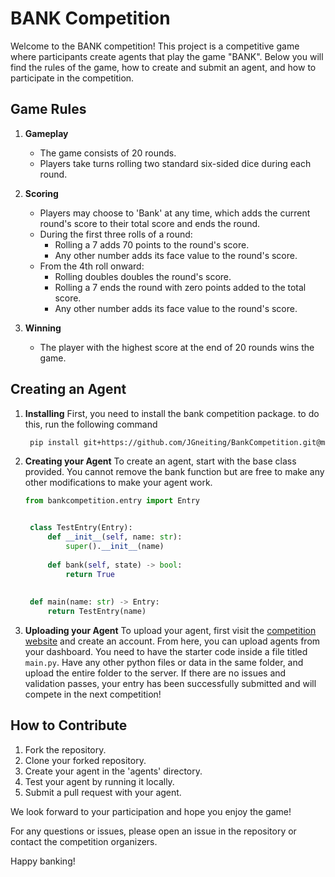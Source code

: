 # BANK Competition

Welcome to the BANK competition! This project is a competitive game where participants create agents that play the game "BANK". Below you will find the rules of the game, how to create and submit an agent, and how to participate in the competition.

## Game Rules

1. **Gameplay**
    - The game consists of 20 rounds.
    - Players take turns rolling two standard six-sided dice during each round.

2. **Scoring**
    - Players may choose to 'Bank' at any time, which adds the current round's score to their total score and ends the round.
    - During the first three rolls of a round:
        - Rolling a 7 adds 70 points to the round's score.
        - Any other number adds its face value to the round's score.
    - From the 4th roll onward:
        - Rolling doubles doubles the round's score.
        - Rolling a 7 ends the round with zero points added to the total score.
        - Any other number adds its face value to the round's score.

3. **Winning**
    - The player with the highest score at the end of 20 rounds wins the game.

## Creating an Agent

1. **Installing**
    First, you need to install the bank competition package. to do this, run the following command
    ```bash
     pip install git+https://github.com/JGneiting/BankCompetition.git@main#egg=bankcompetition&subdirectory=bankcompetition
     ```
2. **Creating your Agent**
   To create an agent, start with the base class provided. You cannot remove the bank function but are free to make any other modifications to make your agent work.
   ```python
   from bankcompetition.entry import Entry


    class TestEntry(Entry):
        def __init__(self, name: str):
            super().__init__(name)
    
        def bank(self, state) -> bool:
            return True
    
    
    def main(name: str) -> Entry:
        return TestEntry(name)
   ```
3. **Uploading your Agent**
   To upload your agent, first visit the [competition website](https://bakerbot3000.com/bankcompetition/) and create an account. From here, you can upload agents from your dashboard. You need to have the starter code inside a file titled ```main.py```. Have any other python files or data in the same folder, and upload the entire folder to the server. If there are no issues and validation passes, your entry has been successfully submitted and will compete in the next competition!

## How to Contribute

1. Fork the repository.
2. Clone your forked repository.
3. Create your agent in the 'agents' directory.
4. Test your agent by running it locally.
5. Submit a pull request with your agent.

We look forward to your participation and hope you enjoy the game!

For any questions or issues, please open an issue in the repository or contact the competition organizers.

Happy banking!
